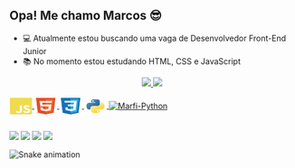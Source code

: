 ## Opa! Me chamo Marcos 😎

- 💻 Atualmente estou buscando uma vaga de Desenvolvedor Front-End Junior
- 📚 No momento estou estudando HTML, CSS e JavaScript

<div align="center">
  <a href="https://github.com/marcosmarfi">
  <img height="160em" src="https://github-readme-stats.vercel.app/api?username=marcosmarfi&show_icons=true&theme=dark&include_all_commits=true&count_private=true"/>
  <img height="120em"  src="https://github-readme-stats.vercel.app/api/top-langs/?username=marcosmarfi&layout=compact&langs_count=7&theme=dark"/>
</div>

<div style="display: inline_block"><br>
  <img align="center" alt="Marfi-Js" height="30" width="40" src="https://raw.githubusercontent.com/devicons/devicon/master/icons/javascript/javascript-plain.svg">
  <img align="center" alt="Marfi-HTML" height="30" width="40" src="https://raw.githubusercontent.com/devicons/devicon/master/icons/html5/html5-original.svg">
  <img align="center" alt="Marfi-CSS" height="30" width="40" src="https://raw.githubusercontent.com/devicons/devicon/master/icons/css3/css3-original.svg">
  <img align="center" alt="Marfi-Python" height="30" width="40" src="https://raw.githubusercontent.com/devicons/devicon/master/icons/python/python-original.svg">
  <img align="center" alt="Marfi-Python" height="40" width="50"src="https://cdn.jsdelivr.net/gh/devicons/devicon/icons/arduino/arduino-original.svg" />
</div>

##
  
<div>
  <a href="https://instagram.com/marcosmarfi" target="_blank"><img src="https://img.shields.io/badge/-Instagram-%23E4405F?style=for-the-badge&logo=instagram&logoColor=white" target="_blank"></a>
 <a href="https://discord.gg/hk26mkxCuR" target="_blank"><img src="https://img.shields.io/badge/Discord-7289DA?style=for-the-badge&logo=discord&logoColor=white" target="_blank"></a> 
  <a href = "mailto:contatomarcosfiilho@gmail.com"><img src="https://img.shields.io/badge/-Gmail-%23333?style=for-the-badge&logo=gmail&logoColor=white" target="_blank"></a>
  <a href="https://www.linkedin.com/in/marcosafilho/" target="_blank"><img src="https://img.shields.io/badge/-LinkedIn-%230077B5?style=for-the-badge&logo=linkedin&logoColor=white" target="_blank"></a>
</div>

![Snake animation](https://github.com/marcosmarfi/marcosmarfi/blob/output/github-contribution-grid-snake.svg)
